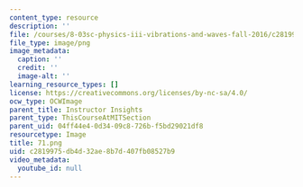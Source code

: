 ```yaml
---
content_type: resource
description: ''
file: /courses/8-03sc-physics-iii-vibrations-and-waves-fall-2016/c2819975db4d32ae8b7d407fb08527b9_71.png
file_type: image/png
image_metadata:
  caption: ''
  credit: ''
  image-alt: ''
learning_resource_types: []
license: https://creativecommons.org/licenses/by-nc-sa/4.0/
ocw_type: OCWImage
parent_title: Instructor Insights
parent_type: ThisCourseAtMITSection
parent_uid: 04ff44e4-0d34-09c8-726b-f5bd29021df8
resourcetype: Image
title: 71.png
uid: c2819975-db4d-32ae-8b7d-407fb08527b9
video_metadata:
  youtube_id: null
---
```

